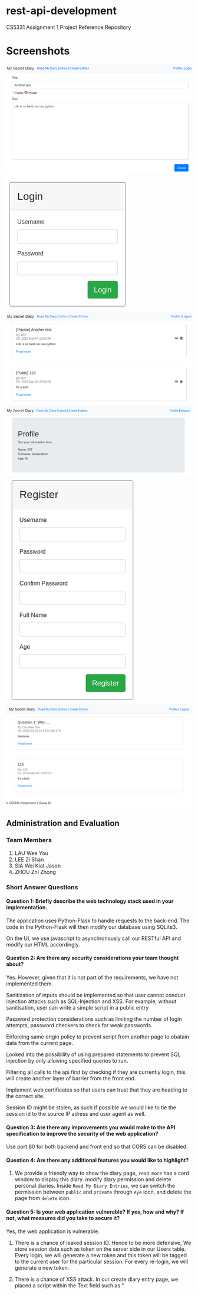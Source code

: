 # rest-api-development

CS5331 Assignment 1 Project Reference Repository

# Screenshots

![Create Diary](./img/Create_diary.png)
![Login Page](./img/login.png)
![Personal Diary Entries](./img/Personal_diary.png)
![Profile Page](./img/Profile.png)
![Signup Page](./img/signup.png)
![Public Diary Enntries](./img/Public_diary.png)

## Administration and Evaluation


### Team Members

1. LAU Wee You
2. LEE Zi Shan
3. SIA Wei Kiat Jason
4. ZHOU Zhi Zhong

### Short Answer Questions

#### Question 1: Briefly describe the web technology stack used in your implementation.

The application uses Python-Flask to handle requests to the back-end. The code in the Python-Flask will then modify our database using SQLite3. 

On the UI, we use javascript to asynchronously call our RESTful API and modify our HTML accordingly.


#### Question 2: Are there any security considerations your team thought about?

Yes. However, given that it is not part of the requirements, we have not implemented them. 

Sanitization of inputs should be implemented so that user cannot conduct injection attacks such as SQL-Injection and XSS. For example, without sanitisation, user can write a simple script in a public entry

Password protection considerations such as limiting the number of login attempts, password checkers to check for weak passwords. 

Enforcing same origin policy to prevent script from another page to obatain data from the current page.

Looked into the possibility of using prepared statements to prevent SQL injection by only allowing specified queries to run. 

Filtering all calls to the api first by checking if they are currently login, this will create another layer of barrier from the front end.

Implement web certificates so that users can trust that they are heading to the correct site.

Session ID might be stolen, as such if possible we would like to tie the session id to the source IP adress and user agent as well. 
 
#### Question 3: Are there any improvements you would make to the API specification to improve the security of the web application?

Use port 80 for both backend and front end so that CORS can be disabled.

#### Question 4: Are there any additional features you would like to highlight?

1) We provide a friendly way to show the diary page, `read more` has a card window to display this diary. modify diary permission and delete personal diaries. Inside `Read My Diary Entries`, we can switch the permission between `public` and `private` through `eye` icon, and delete the page from `delete` icon.


#### Question 5: Is your web application vulnerable? If yes, how and why? If not, what measures did you take to secure it?


Yes, the web application is vulnerable. 
1) There is a chance of leaked session ID. Hence to be more defensive, We store session data such as token on the server side in our Users table. Every login, we will generate a new token and this token will be tagged to the current user for the particular session. For every re-login, we will generate a new token.
 
2) There is a chance of XSS attack. In our create diary entry page, we placed a script within the Text field such as "<Script>Alert('hello')</ Script>" and we created the diary post, the script was also run.  One possible measure is to do a sanity check on what are the inputs being passed from the user to ensure that there are no scripts. Enabling content security policy might help by using a HTTP header to provide a whitelist of sources of trusted content and allow rendering of resources from these sources. In addition there is a possibility of token being stolen due to XSS attacks.

3) There is a possibility of CSRF attack where the attacker send a forged request on behalf of the victim. In the case of the diary application, a possibile scenario would be the attacker send a request to see the victim's private diary requests or do a public post on behalf of the victim. To increase defense against this, we can do a HTTP referrer validation. By checking the header, we will be able to see if the request is from the same site or cross site, giving the server a better understanding of which site is making the request. 

4) The current application is also susceptible to eavesdropping, as such we can implement HTTPS to prevent man in the middle attack.

5) Prone to DOS attack, we can implement some services to hold any request from the particlar IP if there is an unusual amount of request from them.

6) Brute force attack, we should deny the user from logging in if they have key in more than 3 times of wrong password combination.



#### Feedback: Is there any other feedback you would like to give?
- Assignment could have been more security focused (For example, given a existing secret diary, implement XXX security features).

### Declaration

#### Please declare your individual contributions to the assignment:

1. LAU Wee You
    - Docker requirements, implementing database, skeleton codes, debugging
2. LEE Zi Shan
    - Linking front-end and back-end (diary), back-end (diary)
3. SIA Wei Kiat Jason
    - Front-end design and implementation, Database Design
4. ZHOU Zhi Zhong
    - Linking front-end and back-end (users), back-end (users)

